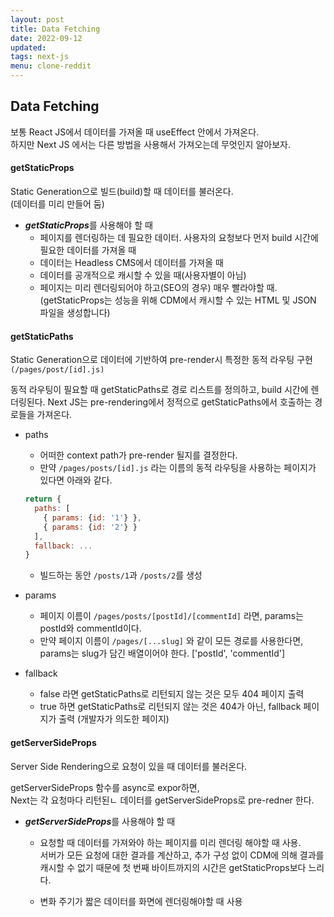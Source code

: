 ```yaml
---
layout: post
title: Data Fetching
date: 2022-09-12
updated: 
tags: next-js
menu: clone-reddit
---
```

## Data Fetching
보통 React JS에서 데이터를 가져올 때 useEffect 안에서 가져온다.   
하지만 Next JS 에서는 다른 방법을 사용해서 가져오는데 무엇인지 알아보자.

#### getStaticProps
Static Generation으로 빌드(build)할 때 데이터를 불러온다.   
(데이터를 미리 만들어 둠)

* ***getStaticProps***를 사용해야 할 때
  * 페이지를 렌더링하는 데 필요한 데이터. 사용자의 요청보다 먼저 build 시간에 필요한 데이터를 가져올 때
  * 데이터는 Headless CMS에서 데이터를 가져올 때
  * 데이터를 공개적으로 캐시할 수 있을 때(사용자별이 아님)
  * 페이지는 미리 렌더링되어야 하고(SEO의 경우) 매우 빨라야할 때.   
   (getStaticProps는 성능을 위해 CDM에서 캐시할 수 있는 HTML 및 JSON 파일을 생성합니다)

#### getStaticPaths
Static Generation으로 데이터에 기반하여 pre-render시 특정한 동적 라우팅 구현   
`(/pages/post/[id].js)`

동적 라우팅이 필요할 때 getStaticPaths로 경로 리스트를 정의하고, build 시간에 렌더링된다.
Next JS는 pre-rendering에서 정적으로 getStaticPaths에서 호출하는 경로들을 가져온다.

* paths
  + 어떠한 context path가 pre-render 될지를 결정한다.
  + 만약 `/pages/posts/[id].js` 라는 이름의 동적 라우팅을 사용하는 페이지가 있다면 아래와 같다.   
  ```javascript
  return {
    paths: [
      { params: {id: '1'} },
      { params: {id: '2'} }
    ],
    fallback: ...
  }
  ```
  + 빌드하는 동안 `/posts/1`과 `/posts/2`를 생성

* params
  + 페이지 이름이 `/pages/posts/[postId]/[commentId]` 라면, params는 postId와 commentId이다.
  + 만약 페이지 이름이 `/pages/[...slug]` 와 같이 모든 경로를 사용한다면, params는 slug가 담긴 배열이어야 한다. ['postId', 'commentId']

* fallback
  + false 라면 getStaticPaths로 리턴되지 않는 것은 모두 404 페이지 출력
  + true 하면 getStaticPaths로 리턴되지 않는 것은 404가 아닌, fallback 페이지가 출력 (개발자가 의도한 페이지)

#### getServerSideProps 
Server Side Rendering으로 요청이 있을 때 데이터를 불러온다.

getServerSideProps 함수를 async로 expor하면,   
Next는 각 요청마다 리턴된ㄴ 데이터를 getServerSideProps로 pre-redner 한다.

* ***getServerSideProps***를 사용해야 할 때
  * 요청할 때 데이터를 가져와야 하는 페이지를 미리 렌더링 해야할 때 사용.   
 서버가 모든 요청에 대한 결과를 계산하고, 추가 구성 없이 CDM에 의해 결과를 캐시할 수 없기 때문에 첫 번째 바이트까지의 시간은
 getStaticProps보다 느리다.

  * 변화 주기가 짧은 데이터를 화면에 렌더링해야할 때 사용